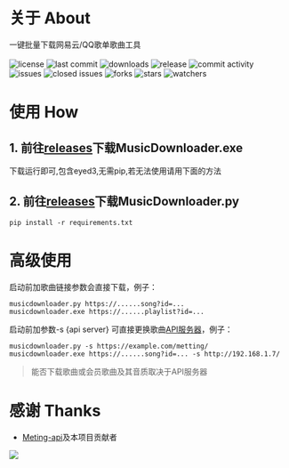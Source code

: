 # 关于 About
一键批量下载网易云/QQ歌单歌曲工具
<br><br>
<img src="https://img.shields.io/badge/license-MIT-blue.svg?longCache=true&style=flat-square" alt="license">
<img src="https://img.shields.io/github/last-commit/beadd/musicdownloader.svg?style=flat-square" alt="last commit">
<img src="https://img.shields.io/github/downloads/beadd/musicdownloader/total?style=flat-square" alt="downloads">
<img src="https://img.shields.io/github/v/release/beadd/musicdownloader?style=flat-square" alt="release">
<img src="https://img.shields.io/github/commit-activity/y/beadd/musicdownloader?style=flat-square" alt="commit activity">
<br>
<img src="https://img.shields.io/github/issues/beadd/musicdownloader?style=flat-square" alt="issues">
<img src="https://img.shields.io/github/issues-closed-raw/beadd/musicdownloader?style=flat-square" alt="closed issues">
<img src="https://img.shields.io/github/forks/beadd/musicdownloader?style=flat-square" alt="forks">
<img src="https://img.shields.io/github/stars/beadd/musicdownloader?style=flat-square" alt="stars">
<img src="https://img.shields.io/github/watchers/beadd/musicdownloader?style=flat-square" alt="watchers">

# 使用 How
## 1.  前往[releases](https://github.com/Beadd/MusicDownloader/releases)下载MusicDownloader.exe
下载运行即可,包含eyed3,无需pip,若无法使用请用下面的方法


## 2.  前往[releases](https://github.com/Beadd/MusicDownloader/releases)下载MusicDownloader.py

```
pip install -r requirements.txt
```

# 高级使用
启动前加歌曲链接参数会直接下载，例子：
```
musicdownloader.py https://......song?id=...
musicdownloader.exe https://......playlist?id=...
```
启动前加参数-s {api server} 可直接更换歌曲[API服务器](https://github.com/injahow/meting-api)，例子：
```
musicdownloader.py -s https://example.com/metting/
musicdownloader.exe https://......song?id=... -s http://192.168.1.7/
```
> 能否下载歌曲或会员歌曲及其音质取决于API服务器

# 感谢 Thanks
- [Meting-api](https://github.com/injahow/meting-api)及本项目贡献者
<a href="https://github.com/beadd/musicdownloader/graphs/contributors">
  <img src="https://contrib.rocks/image?repo=beadd/musicdownloader" />
</a>
